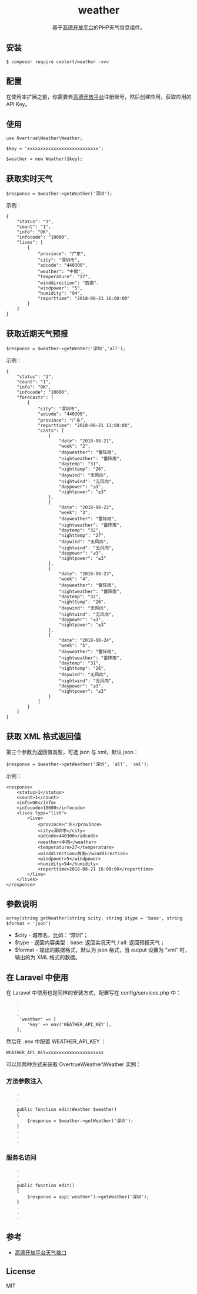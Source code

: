 <h1 align="center"> weather </h1>

<p align="center"> 基于<a href="https://lbs.amap.com/dev/">高德开放平台</a>的PHP天气信息组件。</p>


## 安装

```shell
$ composer require coolert/weather -vvv
```

## 配置

在使用本扩展之前，你需要去[高德开放平台](https://lbs.amap.com/dev/)注册账号，然后创建应用，获取应用的 API Key。

## 使用

```
use Overtrue\Weather\Weather;

$key = 'xxxxxxxxxxxxxxxxxxxxxxxxxxx';

$weather = new Weather($key);
```

## 获取实时天气

```
$response = $weather->getWeather('深圳');
```

示例：

```
{
    "status": "1",
    "count": "1",
    "info": "OK",
    "infocode": "10000",
    "lives": [
        {
            "province": "广东",
            "city": "深圳市",
            "adcode": "440300",
            "weather": "中雨",
            "temperature": "27",
            "winddirection": "西南",
            "windpower": "5",
            "humidity": "94",
            "reporttime": "2018-08-21 16:00:00"
        }
    ]
}
```

## 获取近期天气预报

```shell
$response = $weather->getWeater('深圳','all');
```

示例：

```
{
    "status": "1", 
    "count": "1", 
    "info": "OK", 
    "infocode": "10000", 
    "forecasts": [
        {
            "city": "深圳市", 
            "adcode": "440300", 
            "province": "广东", 
            "reporttime": "2018-08-21 11:00:00", 
            "casts": [
                {
                    "date": "2018-08-21", 
                    "week": "2", 
                    "dayweather": "雷阵雨", 
                    "nightweather": "雷阵雨", 
                    "daytemp": "31", 
                    "nighttemp": "26", 
                    "daywind": "无风向", 
                    "nightwind": "无风向", 
                    "daypower": "≤3", 
                    "nightpower": "≤3"
                }, 
                {
                    "date": "2018-08-22", 
                    "week": "3", 
                    "dayweather": "雷阵雨", 
                    "nightweather": "雷阵雨", 
                    "daytemp": "32", 
                    "nighttemp": "27", 
                    "daywind": "无风向", 
                    "nightwind": "无风向", 
                    "daypower": "≤3", 
                    "nightpower": "≤3"
                }, 
                {
                    "date": "2018-08-23", 
                    "week": "4", 
                    "dayweather": "雷阵雨", 
                    "nightweather": "雷阵雨", 
                    "daytemp": "32", 
                    "nighttemp": "26", 
                    "daywind": "无风向", 
                    "nightwind": "无风向", 
                    "daypower": "≤3", 
                    "nightpower": "≤3"
                }, 
                {
                    "date": "2018-08-24", 
                    "week": "5", 
                    "dayweather": "雷阵雨", 
                    "nightweather": "雷阵雨", 
                    "daytemp": "31", 
                    "nighttemp": "26", 
                    "daywind": "无风向", 
                    "nightwind": "无风向", 
                    "daypower": "≤3", 
                    "nightpower": "≤3"
                }
            ]
        }
    ]
}
```

## 获取 XML 格式返回值

第三个参数为返回值类型，可选 json 与 xml，默认 json：

```
$response = $weather->getWeather('深圳', 'all', 'xml');
```

示例：

```
<response>
    <status>1</status>
    <count>1</count>
    <info>OK</info>
    <infocode>10000</infocode>
    <lives type="list">
        <live>
            <province>广东</province>
            <city>深圳市</city>
            <adcode>440300</adcode>
            <weather>中雨</weather>
            <temperature>27</temperature>
            <winddirection>西南</winddirection>
            <windpower>5</windpower>
            <humidity>94</humidity>
            <reporttime>2018-08-21 16:00:00</reporttime>
        </live>
    </lives>
</response>
```

## 参数说明

```
array|string getWeather(string $city, string $type = 'base', string $format = 'json')
```

- $city - 城市名，比如：“深圳”；
- $type - 返回内容类型：base: 返回实况天气 / all: 返回预报天气；
- $format - 输出的数据格式，默认为 json 格式，当 output 设置为 “xml” 时，输出的为 XML 格式的数据。

## 在 Laravel 中使用

在 Laravel 中使用也是同样的安装方式，配置写在 config/services.php 中：

```
    .
    .
    .
     'weather' => [
        'key' => env('WEATHER_API_KEY'),
    ],
```

然后在 .env 中配置 WEATHER_API_KEY ：

```
WEATHER_API_KEY=xxxxxxxxxxxxxxxxxxxxx
```

可以用两种方式来获取 Overtrue\Weather\Weather 实例：

### 方法参数注入

```
    .
    .
    .
    public function edit(Weather $weather) 
    {
        $response = $weather->getWeather('深圳');
    }
    .
    .
    .
```
 
### 服务名访问

```
    .
    .
    .
    public function edit() 
    {
        $response = app('weather')->getWeather('深圳');
    }
    .
    .
    .
```

## 参考

- [高德开放平台天气接口](https://lbs.amap.com/api/webservice/guide/api/weatherinfo/)

## License

MIT